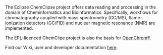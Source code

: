 The Eclipse ChemClipse project offers data reading and processing in the domain of Cheminformatics and Bioinformatics. Specifically, workflows for chromatography coupled with mass spectrometry (GC/MS), flame-ionization detectors (GC/FID) and nuclear magnetic resonance (NMR) are implemented. 

The EPL-licenced ChemClipe project is also the basis for [OpenChrom®](https://github.com/Openchrom/openchrom).

Find our Wiki, user and developer documentation [here](https://github.com/eclipse/chemclipse/wiki).
